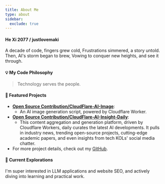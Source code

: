 ```yaml
---
title: About Me
type: about
sidebar:
  exclude: true
---
```

#### He Xi 2077 / justlovemaki

A decade of code, fingers grew cold,
Frustrations simmered, a story untold.
Then, AI's storm began to brew,
Vowing to conquer new heights, and see it through.

#### 💡 My Code Philosophy

> Technology serves the people.

#### 🚀 Featured Projects

*   **[Open Source Contribution/CloudFlare-AI-Image](https://github.com/justlovemaki/CloudFlare-AI-Image)**:
    *   An AI image generation script, powered by Cloudflare Worker.
*   **[Open Source Contribution/CloudFlare-AI-Insight-Daily](https://github.com/justlovemaki/CloudFlare-AI-Insight-Daily)**:
    *   This content aggregation and generation platform, driven by Cloudflare Workers, daily curates the latest AI developments. It pulls in industry news, trending open-source projects, cutting-edge academic papers, and even insights from tech KOLs' social media chatter.
*   For more project details, check out my [GitHub](https://github.com/justlovemaki).

#### 🌱 Current Explorations

I'm super interested in LLM applications and website SEO, and actively diving into learning and practical work.